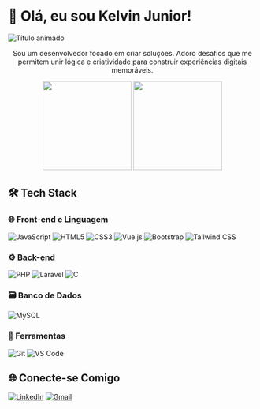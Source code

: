 # 👋 Olá, eu sou Kelvin Junior! 

<div align="">
  <img src="https://readme-typing-svg.demolab.com?font=Fira+Code&pause=1000&color=22D3EE&width=435&lines=Desenvolvedor+Web;Apaixonado+por+Tecnologia" alt="Título animado" />
</div>

<p align="center">
  Sou um desenvolvedor focado em criar soluções. Adoro desafios que me permitem unir lógica e criatividade para construir experiências digitais memoráveis.
</p>

<div align="center">
  <img height="180em" src="https://github-readme-stats.vercel.app/api?username=kelvinjunior77&show_icons=true&theme=radical&include_all_commits=true&count_private=true"/>
  <img height="180em" src="https://github-readme-stats.vercel.app/api/top-langs/?username=kelvinjunior77&layout=compact&langs_count=7&theme=radical"/>
</div>

## 🛠️ Tech Stack

### 🌐 Front-end e Linguagem
![JavaScript](https://img.shields.io/badge/-JavaScript-F7DF1E?style=for-the-badge&logo=javascript&logoColor=black)
![HTML5](https://img.shields.io/badge/-HTML5-E34F26?style=for-the-badge&logo=html5&logoColor=white)
![CSS3](https://img.shields.io/badge/-CSS3-1572B6?style=for-the-badge&logo=css3&logoColor=white)
![Vue.js](https://img.shields.io/badge/-Vue.js-4FC08D?style=for-the-badge&logo=vuedotjs&logoColor=white)
![Bootstrap](https://img.shields.io/badge/-Bootstrap-7952B3?style=for-the-badge&logo=bootstrap&logoColor=white)
![Tailwind CSS](https://img.shields.io/badge/-Tailwind_CSS-06B6D4?style=for-the-badge&logo=tailwind-css&logoColor=white)

### ⚙️ Back-end
![PHP](https://img.shields.io/badge/-PHP-777BB4?style=for-the-badge&logo=php&logoColor=white)
![Laravel](https://img.shields.io/badge/-Laravel-FF2D20?style=for-the-badge&logo=laravel&logoColor=white)
![C](https://img.shields.io/badge/-C-A8B9CC?style=for-the-badge&logo=c&logoColor=black) 

### 🗃️ Banco de Dados
![MySQL](https://img.shields.io/badge/-MySQL-4479A1?style=for-the-badge&logo=mysql&logoColor=white)

### 🧰 Ferramentas
![Git](https://img.shields.io/badge/-Git-F05032?style=for-the-badge&logo=git&logoColor=white)
![VS Code](https://img.shields.io/badge/-VS_Code-007ACC?style=for-the-badge&logo=visual-studio-code&logoColor=white)



## 🌐 Conecte-se Comigo

[![LinkedIn](https://img.shields.io/badge/-LinkedIn-0077B5?style=for-the-badge&logo=linkedin&logoColor=white)](https://www.linkedin.com/in/jo%C3%A3o-katende-9bb7501b9/)
[![Gmail](https://img.shields.io/badge/-Gmail-D14836?style=for-the-badge&logo=gmail&logoColor=white)](mailto:kelvinjunior592@gmail.com)

<!--## ⚡ Projeto em Destaque

[![Readme Card](https://github-readme-stats.vercel.app/api/pin/?username=SEUUSERNAME&repo=REPOSITORIO&theme=radical)](LINK_DO_REPO)
